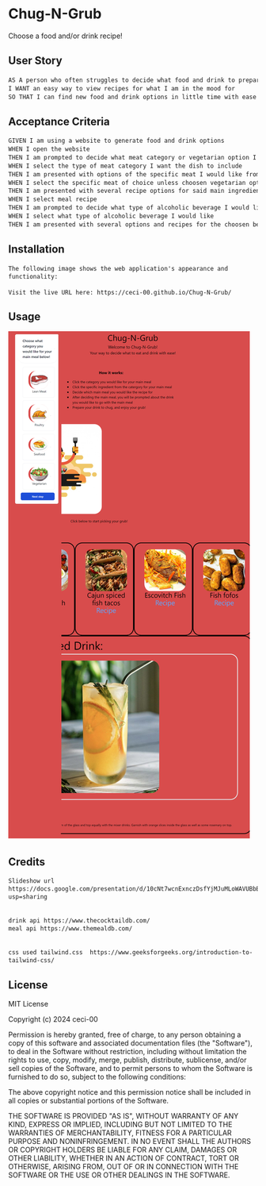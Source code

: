 # Chug-N-Grub
Choose a food and/or drink recipe!

## User Story

```md
AS A person who often struggles to decide what food and drink to prepare
I WANT an easy way to view recipes for what I am in the mood for
SO THAT I can find new food and drink options in little time with ease
```

## Acceptance Criteria

```md
GIVEN I am using a website to generate food and drink options
WHEN I open the website
THEN I am prompted to decide what meat category or vegetarian option I want the main dish to include
WHEN I select the type of meat category I want the dish to include
THEN I am presented with options of the specific meat I would like from the choosen category
WHEN I select the specific meat of choice unless choosen vegetarian option
THEN I am presented with several recipe options for said main ingredient
WHEN I select meal recipe
THEN I am prompted to decide what type of alcoholic beverage I would like
WHEN I select what type of alcoholic beverage I would like
THEN I am presented with several options and recipes for the choosen beverage
```

## Installation
```
The following image shows the web application's appearance and functionality:

Visit the live URL here: https://ceci-00.github.io/Chug-N-Grub/
```
## Usage
![The webpage includes a modal to select meal categories that display different meal results based on that specific category(ex: lean meats, poultry, seafood, and vegetarian). The meal result displays a picture of the dish as well as a recipe on how to make it. The page also currently displays a different drink selection to pair with your meal](./assets/images/livepage.png)


## Credits
```
Slideshow url https://docs.google.com/presentation/d/10cNt7wcnExnczDsfYjMJuMLoWAVUBbBpoOKGLmIQpqs/edit?usp=sharing


drink api https://www.thecocktaildb.com/
meal api https://www.themealdb.com/


css used tailwind.css  https://www.geeksforgeeks.org/introduction-to-tailwind-css/

```

## License

MIT License

Copyright (c) 2024 ceci-00

Permission is hereby granted, free of charge, to any person obtaining a copy
of this software and associated documentation files (the "Software"), to deal
in the Software without restriction, including without limitation the rights
to use, copy, modify, merge, publish, distribute, sublicense, and/or sell
copies of the Software, and to permit persons to whom the Software is
furnished to do so, subject to the following conditions:

The above copyright notice and this permission notice shall be included in all
copies or substantial portions of the Software.

THE SOFTWARE IS PROVIDED "AS IS", WITHOUT WARRANTY OF ANY KIND, EXPRESS OR
IMPLIED, INCLUDING BUT NOT LIMITED TO THE WARRANTIES OF MERCHANTABILITY,
FITNESS FOR A PARTICULAR PURPOSE AND NONINFRINGEMENT. IN NO EVENT SHALL THE
AUTHORS OR COPYRIGHT HOLDERS BE LIABLE FOR ANY CLAIM, DAMAGES OR OTHER
LIABILITY, WHETHER IN AN ACTION OF CONTRACT, TORT OR OTHERWISE, ARISING FROM,
OUT OF OR IN CONNECTION WITH THE SOFTWARE OR THE USE OR OTHER DEALINGS IN THE
SOFTWARE.
